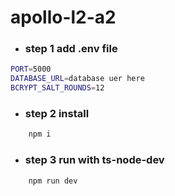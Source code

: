 # apollo-l2-a2

- ### step 1 add .env file

```bash
PORT=5000
DATABASE_URL=database uer here
BCRYPT_SALT_ROUNDS=12
```

- ### step 2 install

```bash
    npm i
```

- ### step 3 run with ts-node-dev

```bash
    npm run dev
```
